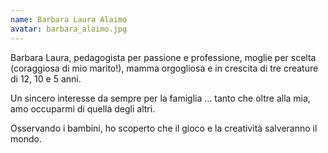 ```yaml
---
name: Barbara Laura Alaimo
avatar: barbara_alaimo.jpg
---
```

Barbara Laura, pedagogista per passione e professione, moglie per scelta (coraggiosa di mio marito!), mamma orgogliosa e in crescita di tre creature di 12, 10 e 5 anni.

Un sincero interesse da sempre per la famiglia … tanto che oltre alla mia, amo occuparmi di quella degli altri.

Osservando i bambini, ho scoperto che il gioco e la creatività salveranno il mondo.


